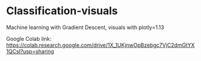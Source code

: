 # Classification-visuals
Machine learning with Gradient Descent, visuals with plotly=1.13

Google Colab link: https://colab.research.google.com/drive/1X_1UKjnwOpBzebgc7VjC2dmGtYX1QCsI?usp=sharing
